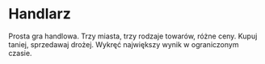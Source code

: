 # Handlarz

Prosta gra handlowa. Trzy miasta, trzy rodzaje towarów, różne ceny. Kupuj taniej, sprzedawaj drożej. Wykręć największy wynik w ograniczonym czasie.
